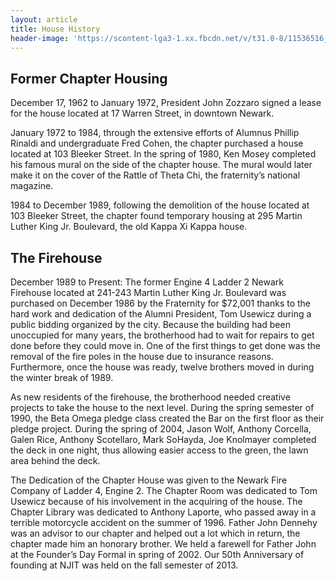 ```yaml
---
layout: article
title: House History
header-image: 'https://scontent-lga3-1.xx.fbcdn.net/v/t31.0-8/11536516_10153426854884802_6967256649342437651_o.jpg?oh=7a8083c06bdc00fde8e7595465b502cf&oe=593CAC27'
---
```



## Former Chapter Housing

December 17, 1962 to January 1972, President John Zozzaro signed a lease for the house located at 17 Warren Street, in downtown Newark.

January 1972 to 1984, through the extensive efforts of Alumnus Phillip Rinaldi and undergraduate Fred Cohen, the chapter purchased a house located at 103 Bleeker Street. In the spring of 1980, Ken Mosey completed his famous mural on the side of the chapter house. The mural would later make it on the cover of the Rattle of Theta Chi, the fraternity’s national magazine.

1984 to December 1989, following the demolition of the house located at 103 Bleeker Street, the chapter found temporary housing at 295 Martin Luther King Jr. Boulevard, the old Kappa Xi Kappa house.

## The Firehouse

December 1989 to Present: The former Engine 4 Ladder 2 Newark Firehouse located at 241-243 Martin Luther King Jr. Boulevard was purchased on December 1986 by the Fraternity for $72,001 thanks to the hard work and dedication of the Alumni President, Tom Usewicz during a public bidding organized by the city. Because the building had been unoccupied for many years, the brotherhood had to wait for repairs to get done before they could move in. One of the first things to get done was the removal of the fire poles in the house due to insurance reasons. Furthermore, once the house was ready, twelve brothers moved in during the winter break of 1989.

As new residents of the firehouse, the brotherhood needed creative projects to take the house to the next level. During the spring semester of 1990, the Beta Omega pledge class created the Bar on the first floor as their pledge project. During the spring of 2004, Jason Wolf, Anthony Corcella, Galen Rice, Anthony Scotellaro, Mark SoHayda, Joe Knolmayer completed the deck in one night, thus allowing easier access to the green, the lawn area behind the deck.

The Dedication of the Chapter House was given to the Newark Fire Company of Ladder 4, Engine 2. The Chapter Room was dedicated to Tom Usewicz because of his involvement in the acquiring of the house. The Chapter Library was dedicated to Anthony Laporte, who passed away in a terrible motorcycle accident on the summer of 1996. Father John Dennehy was an advisor to our chapter and helped out a lot which in return, the chapter made him an honorary brother. We held a farewell for Father John at the Founder’s Day Formal in spring of 2002. Our 50th Anniversary of founding at NJIT was held on the fall semester of 2013.